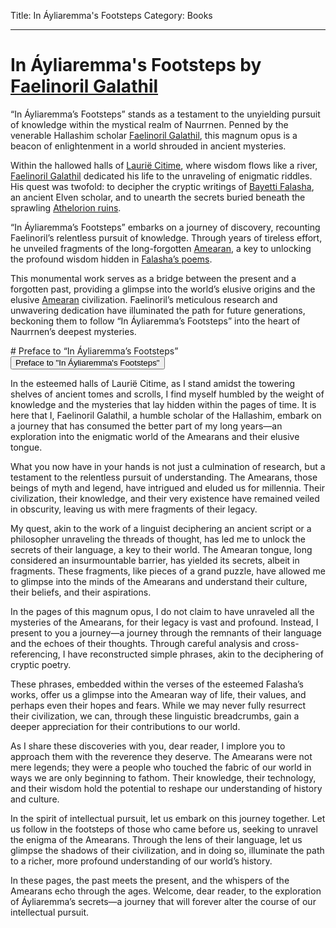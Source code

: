 Title: In Áyliaremma's Footsteps
Category: Books

---
<script type="javascript">
addEventListener("load", collapsableContainers);
</script>

# In Áyliaremma's Footsteps by [Faelinoril Galathil](../Characters/faelinoril-galathil.md)

&ldquo;In Áyliaremma&rsquo;s Footsteps&rdquo; stands as a testament to the unyielding pursuit of knowledge within the mystical realm of Naurrnen. Penned by the venerable Hallashim scholar [Faelinoril Galathil](../Characters/faelinoril-galathil.md), this magnum opus is a beacon of enlightenment in a world shrouded in ancient mysteries.

Within the hallowed halls of [Laurië Citime](../Places/laurie-citime.md), where wisdom flows like a river, [Faelinoril Galathil](../Characters/faelinoril-galathil.md) dedicated his life to the unraveling of enigmatic riddles. His quest was twofold: to decipher the cryptic writings of [Bayetti Falasha](../Characters/bayetti-falasha.md), an ancient Elven scholar, and to unearth the secrets buried beneath the sprawling [Athelorion ruins](../Places/athelorion-ruins.md).

&ldquo;In Áyliaremma&rsquo;s Footsteps&rdquo; embarks on a journey of discovery, recounting Faelinoril&rsquo;s relentless pursuit of knowledge. Through years of tireless effort, he unveiled fragments of the long-forgotten [Amearan](../History/first-era.md), a key to unlocking the profound wisdom hidden in [Falasha&rsquo;s poems](../Books/the-ancient-ones.md).

This monumental work serves as a bridge between the present and a forgotten past, providing a glimpse into the world&rsquo;s elusive origins and the elusive [Amearan](../History/first-era.md) civilization. Faelinoril&rsquo;s meticulous research and unwavering dedication have illuminated the path for future generations, beckoning them to follow &ldquo;In Áyliaremma&rsquo;s Footsteps&rdquo; into the heart of Naurrnen&rsquo;s deepest mysteries.


<div class="absent" id="Preface">
# Preface to &ldquo;In Áyliaremma&rsquo;s Footsteps&rdquo;
</div>
<button type="button" class="collapsible">
Preface to "In Áyliaremma's Footsteps"
</button>
<div class="collapsible-content">

In the esteemed halls of Laurië Citime, as I stand amidst the towering shelves of ancient tomes and scrolls, I find myself humbled by the weight of knowledge and the mysteries that lay hidden within the pages of time. It is here that I, Faelinoril Galathil, a humble scholar of the Hallashim, embark on a journey that has consumed the better part of my long years—an exploration into the enigmatic world of the Amearans and their elusive tongue.

What you now have in your hands is not just a culmination of research, but a testament to the relentless pursuit of understanding. The Amearans, those beings of myth and legend, have intrigued and eluded us for millennia. Their civilization, their knowledge, and their very existence have remained veiled in obscurity, leaving us with mere fragments of their legacy.

My quest, akin to the work of a linguist deciphering an ancient script or a philosopher unraveling the threads of thought, has led me to unlock the secrets of their language, a key to their world. The Amearan tongue, long considered an insurmountable barrier, has yielded its secrets, albeit in fragments. These fragments, like pieces of a grand puzzle, have allowed me to glimpse into the minds of the Amearans and understand their culture, their beliefs, and their aspirations.

In the pages of this magnum opus, I do not claim to have unraveled all the mysteries of the Amearans, for their legacy is vast and profound. Instead, I present to you a journey—a journey through the remnants of their language and the echoes of their thoughts. Through careful analysis and cross-referencing, I have reconstructed simple phrases, akin to the deciphering of cryptic poetry.

These phrases, embedded within the verses of the esteemed Falasha&rsquo;s works, offer us a glimpse into the Amearan way of life, their values, and perhaps even their hopes and fears. While we may never fully resurrect their civilization, we can, through these linguistic breadcrumbs, gain a deeper appreciation for their contributions to our world.

As I share these discoveries with you, dear reader, I implore you to approach them with the reverence they deserve. The Amearans were not mere legends; they were a people who touched the fabric of our world in ways we are only beginning to fathom. Their knowledge, their technology, and their wisdom hold the potential to reshape our understanding of history and culture.

In the spirit of intellectual pursuit, let us embark on this journey together. Let us follow in the footsteps of those who came before us, seeking to unravel the enigma of the Amearans. Through the lens of their language, let us glimpse the shadows of their civilization, and in doing so, illuminate the path to a richer, more profound understanding of our world&rsquo;s history.

In these pages, the past meets the present, and the whispers of the Amearans echo through the ages. Welcome, dear reader, to the exploration of Áyliaremma&rsquo;s secrets—a journey that will forever alter the course of our intellectual pursuit.

</div>
